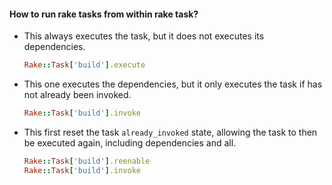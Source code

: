 #### How to run rake tasks from within rake task?

* This always executes the task, but it does not executes its dependencies.

    ```ruby
    Rake::Task['build'].execute
    ```

* This one executes the dependencies, but it only executes the task if has not already been invoked.

    ```ruby
    Rake::Task['build'].invoke
    ```

* This first reset the task `already_invoked` state, allowing the task to then be executed again, including dependencies and all.

    ```ruby
    Rake::Task['build'].reenable
    Rake::Task['build'].invoke
    ```
